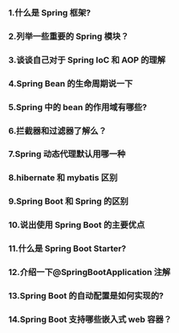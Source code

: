 ### 1.什么是 Spring 框架?

### 2.列举⼀些重要的 Spring 模块？

### 3.谈谈⾃⼰对于 Spring IoC 和 AOP 的理解

### 4.Spring Bean 的⽣命周期说⼀下

### 5.Spring 中的 bean 的作⽤域有哪些?

### 6.拦截器和过滤器了解么？

### 7.Spring 动态代理默认⽤哪⼀种

### 8.hibernate 和 mybatis 区别

### 9.Spring Boot 和 Spring 的区别

### 10.说出使⽤ Spring Boot 的主要优点

### 11.什么是 Spring Boot Starter?

### 12.介绍⼀下@SpringBootApplication 注解

### 13.Spring Boot 的⾃动配置是如何实现的?

### 14.Spring Boot ⽀持哪些嵌⼊式 web 容器？
